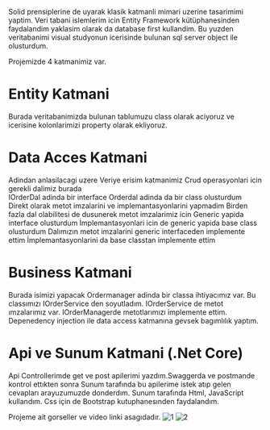 Solid prensiplerine de uyarak klasik katmanli mimari uzerine tasarimimi yaptim.
Veri tabani islemlerim icin Entity Framework kütüphanesinden faydalandim yaklasim olarak da database first kullandim.
Bu yuzden veritabanimi visual studyonun icerisinde bulunan sql server object ile olusturdum.

Projemizde 4 katmanimiz var.

# Entity Katmani

Burada veritabanimizda bulunan tablumuzu class olarak aciyoruz ve icerisine kolonlarimizi property olarak ekliyoruz.

# Data Acces Katmani

Adindan anlasilacagi uzere Veriye erisim katmanimiz
Crud operasyonlari icin gerekli dalimiz burada  
IOrderDal adinda bir interface
Orderdal adinda da bir class olusturdum
Direkt olarak metot imzalarini ve implemantasyonlarini yapmadim 
Birden fazla dal olabilitesi de dusunerek metot imzalarimiz icin Generic yapida interface olusturdum 
İmplemantasyonlari icin de generic yapida base class olusturdum
Dalımızın metot imzalarini generic interfaceden implemente ettim
İmplemantasyonlarini da base classtan implemente ettim

# Business Katmani 

Burada isimizi yapacak Ordermanager adinda bir classa ihtiyacımız var. Bu classımızı IOrderService den soyutladım.
IOrderService de metot ımzalarımız var.
IOrderManagerde metotlarımızı implemente ettim.
Depenedency injection ile data access katmanına gevsek bagımlılık yaptım.

# Api ve Sunum Katmani (.Net Core)

Api Controllerimde get ve post apilerimi yazdım.Swaggerda ve postmande kontrol ettıkten sonra
Sunum tarafında bu apilerime istek atıp gelen cevapları arayuzumuzde donderdım.
Sunum tarafında Html, JavaScript kullandım.
Css için de Bootstrap kutuphanesınden faydalandım.

Projeme ait gorseller ve video linki asagıdadır.
![1](https://user-images.githubusercontent.com/106724879/190357145-e0c1af77-311c-4c1f-ae30-cca316575897.png)
![2](https://user-images.githubusercontent.com/106724879/190358421-b469ac64-9fd9-4a83-b083-f3a8cef966b5.png)
